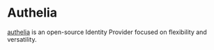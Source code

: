# Authelia

[authelia](https://www.authelia.com/) is an open-source Identity Provider focused on flexibility and versatility.
